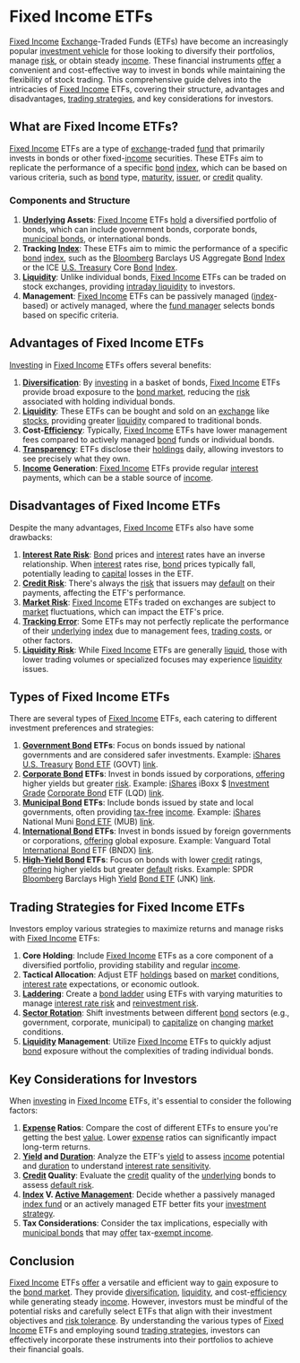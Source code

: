 # Fixed Income ETFs

[Fixed Income](../f/fixed_income.md) [Exchange](../e/exchange.md)-Traded Funds (ETFs) have become an increasingly popular [investment vehicle](../i/investment_vehicle.md) for those looking to diversify their portfolios, manage [risk](../r/risk.md), or obtain steady [income](../i/income.md). These financial instruments [offer](../o/offer.md) a convenient and cost-effective way to invest in bonds while maintaining the flexibility of stock trading. This comprehensive guide delves into the intricacies of [Fixed Income](../f/fixed_income.md) ETFs, covering their structure, advantages and disadvantages, [trading strategies](../t/trading_strategies.md), and key considerations for investors.

## What are Fixed Income ETFs?

[Fixed Income](../f/fixed_income.md) ETFs are a type of [exchange](../e/exchange.md)-traded [fund](../f/fund.md) that primarily invests in bonds or other fixed-[income](../i/income.md) securities. These ETFs aim to replicate the performance of a specific [bond](../b/bond.md) [index](../i/index.md), which can be based on various criteria, such as [bond](../b/bond.md) type, [maturity](../m/maturity.md), [issuer](../i/issuer.md), or [credit](../c/credit.md) quality.

### Components and Structure

1. **[Underlying](../u/underlying.md) Assets**: [Fixed Income](../f/fixed_income.md) ETFs [hold](../h/hold.md) a diversified portfolio of bonds, which can include government bonds, corporate bonds, [municipal bonds](../m/municipal_bonds.md), or international bonds. 
2. **Tracking [Index](../i/index.md)**: These ETFs aim to mimic the performance of a specific [bond](../b/bond.md) [index](../i/index.md), such as the [Bloomberg](../b/bloomberg.md) Barclays US Aggregate [Bond](../b/bond.md) [Index](../i/index.md) or the ICE [U.S. Treasury](../u/u.s._treasury.md) Core [Bond](../b/bond.md) [Index](../i/index.md). 
3. **[Liquidity](../l/liquidity.md)**: Unlike individual bonds, [Fixed Income](../f/fixed_income.md) ETFs can be traded on stock exchanges, providing [intraday liquidity](../i/intraday_liquidity.md) to investors.
4. **Management**: [Fixed Income](../f/fixed_income.md) ETFs can be passively managed ([index](../i/index.md)-based) or actively managed, where the [fund manager](../f/fund_manager.md) selects bonds based on specific criteria.

## Advantages of Fixed Income ETFs

[Investing](../i/investing.md) in [Fixed Income](../f/fixed_income.md) ETFs offers several benefits:

1. **[Diversification](../d/diversification.md)**: By [investing](../i/investing.md) in a basket of bonds, [Fixed Income](../f/fixed_income.md) ETFs provide broad exposure to the [bond market](../b/bond_market.md), reducing the [risk](../r/risk.md) associated with holding individual bonds.
2. **[Liquidity](../l/liquidity.md)**: These ETFs can be bought and sold on an [exchange](../e/exchange.md) like [stocks](../s/stock.md), providing greater [liquidity](../l/liquidity.md) compared to traditional bonds.
3. **Cost-[Efficiency](../e/efficiency.md)**: Typically, [Fixed Income](../f/fixed_income.md) ETFs have lower management fees compared to actively managed [bond](../b/bond.md) funds or individual bonds.
4. **[Transparency](../t/transparency.md)**: ETFs disclose their [holdings](../h/holdings.md) daily, allowing investors to see precisely what they own.
5. **[Income](../i/income.md) Generation**: [Fixed Income](../f/fixed_income.md) ETFs provide regular [interest](../i/interest.md) payments, which can be a stable source of [income](../i/income.md).

## Disadvantages of Fixed Income ETFs

Despite the many advantages, [Fixed Income](../f/fixed_income.md) ETFs also have some drawbacks:

1. **[Interest Rate Risk](../i/interest_rate_risk.md)**: [Bond](../b/bond.md) prices and [interest](../i/interest.md) rates have an inverse relationship. When [interest](../i/interest.md) rates rise, [bond](../b/bond.md) prices typically fall, potentially leading to [capital](../c/capital.md) losses in the ETF.
2. **[Credit Risk](../c/credit_risk.md)**: There's always the [risk](../r/risk.md) that issuers may [default](../d/default.md) on their payments, affecting the ETF's performance.
3. **[Market Risk](../m/market_risk.md)**: [Fixed Income](../f/fixed_income.md) ETFs traded on exchanges are subject to [market](../m/market.md) fluctuations, which can impact the ETF's price.
4. **[Tracking Error](../t/tracking_error.md)**: Some ETFs may not perfectly replicate the performance of their [underlying](../u/underlying.md) [index](../i/index.md) due to management fees, [trading costs](../t/trading_costs.md), or other factors.
5. **[Liquidity Risk](../l/liquidity_risk.md)**: While [Fixed Income](../f/fixed_income.md) ETFs are generally [liquid](../l/liquid.md), those with lower trading volumes or specialized focuses may experience [liquidity](../l/liquidity.md) issues.

## Types of Fixed Income ETFs

There are several types of [Fixed Income](../f/fixed_income.md) ETFs, each catering to different investment preferences and strategies:

1. **[Government Bond](../g/government_bond.md) ETFs**: Focus on bonds issued by national governments and are considered safer investments. Example: [iShares](../i/ishares.md) [U.S. Treasury](../u/u.s._treasury.md) [Bond ETF](../b/bond_etf.md) (GOVT) [link](https://www.ishares.com/us/products/239458/ishares-us-treasury-bond-etf).
2. **[Corporate Bond](../c/corporate_bond.md) ETFs**: Invest in bonds issued by corporations, [offering](../o/offering.md) higher yields but greater [risk](../r/risk.md). Example: [iShares](../i/ishares.md) iBoxx $ [Investment Grade](../i/investment_grade.md) [Corporate Bond](../c/corporate_bond.md) ETF (LQD) [link](https://www.ishares.com/us/products/239726/ishares-iboxx-investment-grade-corporate-bond-etf).
3. **[Municipal Bond](../m/municipal_bond.md) ETFs**: Include bonds issued by state and local governments, often providing [tax-free](../t/tax_free.md) [income](../i/income.md). Example: [iShares](../i/ishares.md) National Muni [Bond ETF](../b/bond_etf.md) (MUB) [link](https://www.ishares.com/us/products/239766/ishares-national-muni-bond-etf).
4. **[International Bond](../i/international_bond.md) ETFs**: Invest in bonds issued by foreign governments or corporations, [offering](../o/offering.md) global exposure. Example: Vanguard Total [International Bond](../i/international_bond.md) ETF (BNDX) [link](https://investor.vanguard.com/etf/profile/BNDX).
5. **[High-Yield Bond](../h/high-yield_bond.md) ETFs**: Focus on bonds with lower [credit](../c/credit.md) ratings, [offering](../o/offering.md) higher yields but greater [default](../d/default.md) risks. Example: SPDR [Bloomberg](../b/bloomberg.md) Barclays High [Yield](../y/yield.md) [Bond ETF](../b/bond_etf.md) (JNK) [link](https://www.ssga.com/us/en/individual/etfs/funds/spdr-bloomberg-barclays-high-yield-bond-etf-jnk).

## Trading Strategies for Fixed Income ETFs

Investors employ various strategies to maximize returns and manage risks with [Fixed Income](../f/fixed_income.md) ETFs:

1. **Core Holding**: Include [Fixed Income](../f/fixed_income.md) ETFs as a core component of a diversified portfolio, providing stability and regular [income](../i/income.md).
2. **Tactical Allocation**: Adjust ETF [holdings](../h/holdings.md) based on [market](../m/market.md) conditions, [interest rate](../i/interest_rate.md) expectations, or economic outlook.
3. **[Laddering](../l/laddering.md)**: Create a [bond ladder](../b/bond_ladder.md) using ETFs with varying maturities to manage [interest rate risk](../i/interest_rate_risk.md) and [reinvestment risk](../r/reinvestment_risk.md).
4. **[Sector Rotation](../s/sector_rotation.md)**: Shift investments between different [bond](../b/bond.md) sectors (e.g., government, corporate, municipal) to [capitalize](../c/capitalize.md) on changing [market](../m/market.md) conditions.
5. **[Liquidity](../l/liquidity.md) Management**: Utilize [Fixed Income](../f/fixed_income.md) ETFs to quickly adjust [bond](../b/bond.md) exposure without the complexities of trading individual bonds.

## Key Considerations for Investors

When [investing](../i/investing.md) in [Fixed Income](../f/fixed_income.md) ETFs, it's essential to consider the following factors:

1. **[Expense](../e/expense.md) Ratios**: Compare the cost of different ETFs to ensure you're getting the best [value](../v/value.md). Lower [expense](../e/expense.md) ratios can significantly impact long-term returns.
2. **[Yield](../y/yield.md) and [Duration](../d/duration.md)**: Analyze the ETF's [yield](../y/yield.md) to assess [income](../i/income.md) potential and [duration](../d/duration.md) to understand [interest rate sensitivity](../i/interest_rate_sensitivity.md).
3. **[Credit](../c/credit.md) Quality**: Evaluate the [credit](../c/credit.md) quality of the [underlying](../u/underlying.md) bonds to assess [default risk](../d/default_risk.md).
4. **[Index](../i/index.md) V. [Active Management](../a/active_management.md)**: Decide whether a passively managed [index fund](../i/index_fund.md) or an actively managed ETF better fits your [investment strategy](../i/investment_strategy.md).
5. **Tax Considerations**: Consider the tax implications, especially with [municipal bonds](../m/municipal_bonds.md) that may [offer](../o/offer.md) tax-[exempt income](../e/exempt_income.md).

## Conclusion

[Fixed Income](../f/fixed_income.md) ETFs [offer](../o/offer.md) a versatile and efficient way to [gain](../g/gain.md) exposure to the [bond market](../b/bond_market.md). They provide [diversification](../d/diversification.md), [liquidity](../l/liquidity.md), and cost-[efficiency](../e/efficiency.md) while generating steady [income](../i/income.md). However, investors must be mindful of the potential risks and carefully select ETFs that align with their investment objectives and [risk tolerance](../r/risk_tolerance.md). By understanding the various types of [Fixed Income](../f/fixed_income.md) ETFs and employing sound [trading strategies](../t/trading_strategies.md), investors can effectively incorporate these instruments into their portfolios to achieve their financial goals.
